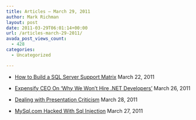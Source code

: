 ```yaml
---
title: Articles – March 29, 2011
author: Mark Richman
layout: post
date: 2011-03-29T06:01:14+00:00
url: /articles-march-29-2011/
avada_post_views_count:
  - 428
categories:
  - Uncategorized

---
```

  * [How to Build a SQL Server Support Matrix][1]
March 22, 2011 

  * [Expensify CEO On &#8216;Why We Won&#8217;t Hire .NET Developers&#8217;][2]
March 26, 2011 

  * [Dealing with Presentation Criticism][3]
March 28, 2011 

  * [MySql.com Hacked With Sql Injection][4]
March 27, 2011 </ul>

 [1]: http://www.brentozar.com/archive/2011/03/how-build-sql-server-support-matrix/
 [2]: http://rss.slashdot.org/~r/Slashdot/slashdot/~3/SSiXsDURyHM/Expensify-CEO-On-Why-We-Wont-Hirenobr-wbrnobrNET-Developers
 [3]: http://www.brentozar.com/archive/2011/03/dealing-with-presentation-criticism/
 [4]: http://rss.slashdot.org/~r/Slashdot/slashdot/~3/gCZCeZTKDb8/MySqlcom-Hacked-With-Sql-Injection